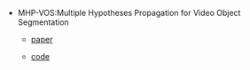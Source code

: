 * MHP-VOS:Multiple Hypotheses Propagation for Video Object Segmentation

   + [paper](https://arxiv.org/abs/1904.08141)
   
   + [code](https://github.com/shuangjiexu/MHP-VOS)

